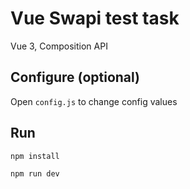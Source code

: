 # Vue Swapi test task
Vue 3, Composition API

## Configure (optional)
Open `config.js` to change config values

## Run

```sh
npm install
```

```sh
npm run dev
```
